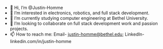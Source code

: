 - 👋 Hi, I’m @Justin-Homme
- 👀 I’m interested in electronics, robotics, and full stack development.
- 🌱 I’m currently studying computer engineering at Bethel University.
- 💞️ I’m looking to collaborate on full stack development work and passion projects.
- 📫 How to reach me: Email- justin-homme@bethel.edu; LinkedIn- linkedin.com/in/justin-homme

<!---
Justin-Homme/Justin-Homme is a ✨ special ✨ repository because its `README.md` (this file) appears on your GitHub profile.
You can click the Preview link to take a look at your changes.
--->
